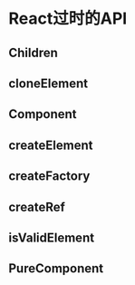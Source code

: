 # React过时的API
## Children  
## cloneElement  
## Component  
## createElement  
## createFactory  
## createRef  
## isValidElement  
## PureComponent  
